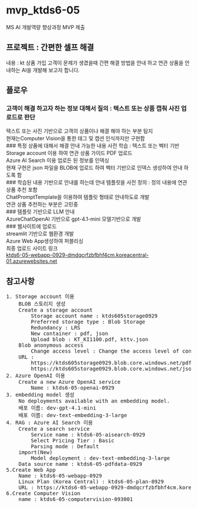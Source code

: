 # mvp_ktds6-05
<div>MS AI 개발역량 향상과정 MVP 제출</div>

## 프로젝트 : 간편한 셀프 해결
<div>내용 : kt 상품 가입 고객이 문제가 생겼을때 간편 해결 방법을 안내 하고 연관 상품을 안내하는 AI을 개발해 보고자 합니다.</div>

## 플로우
### 고객이 해결 하고자 하는 정보 대해서 질의 : 텍스트 또는 상품 캡춰 사진 업로드로 판단
   <div>텍스트 또는 사진 기반으로 고객의 상품이나 해결 해야 하는 부분 탐지</div>
   <div>현재는Computer Vision을 통한 태그 및 캡션 인식까지만 구현함</div>
### 특정 상품에 대해서 해결 안내 가능한 내용 사전 학습 : 텍스트 또는 벡터 기반
   <div>Storage account 이용 하여 연관 상품 가이드 PDF 업로드</div>
   <div>Azure AI Search 이용 업로든 된 정보를 인덱싱</div>
   <div>현재 구현은 json 파일을 BLOB에 업로드 하여 벡터 기반으로 인덱스 생성하여 안내 하도록 함</div>
### 학습된 내용 기반으로 안내를 하는데 안내 템플릿을 사전 정의 : 정의 내용에 연관 상품 추천 포함</div>
   <div>ChatPromptTemplate을 이용하여 템플릿 형태로 안내하도로 개발</div>
   <div>연관 상품 추천하는 부분은 고민중</div>
### 템플릿 기반으로 LLM 안내
    <div>AzureChatOpenAI 기반으로 gpt-4.1-mini 모델기반으로 개발</div>
### 웹사이트에 업로드
   <div>streamlit 기반으로 웹환경 개발</div>
   <div>Azure Web App생성하여 퍼블리싱</div>
   <div>최종 업로드 사이트 링크</div>
   <A href="https://ktds6-05-webapp-0929-dmdqcrfzbfbhf4cm.koreacentral-01.azurewebsites.net/" target="_blank">ktds6-05-webapp-0929-dmdqcrfzbfbhf4cm.koreacentral-01.azurewebsites.net</A>

## 참고사항
<PRE font-style="9pt">
1. Storage account 이용
	BLOB 스토리지 생성
	Create a storage account
		Storage account name : ktds605storage0929
		Preferred storage type : Blob Storage
		Redundancy : LRS
		New container : pdf, json
		Upload blob : KT_KI1100.pdf, kttv.json
	Blob anonymous access
		Change access level : Change the access level of container 'pdf'. => container
	URL :
		https://ktds605storage0929.blob.core.windows.net/pdf/KT_MAR4510C.pdf
		https://ktds605storage0929.blob.core.windows.net/json/kttv.json
2. Azure OpenAI 이용
	Create a new Azure OpenAI service
		Name : ktds6-05-openai-0929
3. embedding model 생성
	No deployments available with an embedding model.
	배포 이름: dev-gpt-4.1-mini
	배포 이름: dev-text-embedding-3-large
4. RAG : Azure AI Search 이용
	Create a search service
		Service name : ktds6-05-aisearch-0929
		Select Pricing Tier : Basic
		Parsing mode : Default
	import(New)
		Model deployment : dev-text-embedding-3-large
	Data source name : ktds6-05-pdfdata-0929
5.Create Web App
	Name : ktds6-05-webapp-0929
	Linux Plan (Korea Central) : ktds6-05-plan-0929
	URL : https://ktds6-05-webapp-0929-dmdqcrfzbfbhf4cm.koreacentral-01.azurewebsites.net/
6.Create Computer Vision
	name : ktds6-05-computervision-093001
</PRE>
